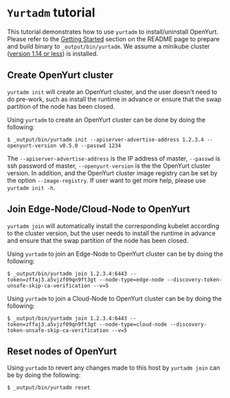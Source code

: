 # `Yurtadm` tutorial

This tutorial demonstrates how to use `yurtadm` to install/uninstall OpenYurt.
Please refer to the [Getting Started](https://github.com/openyurtio/openyurt#getting-started) section on the README page to prepare and build binary to `_output/bin/yurtadm`.
We assume a minikube cluster ([version 1.14 or less](https://github.com/kubernetes/minikube/releases/tag/v1.0.0))
is installed.

## Create OpenYurt cluster
`yurtadm init` will create an OpenYurt cluster, and the user doesn't need to do pre-work, such as install the runtime in advance or ensure that the swap partition of the node has been closed.

Using `yurtadm` to create an OpenYurt cluster can be done by doing the following:
```
$ _output/bin/yurtadm init --apiserver-advertise-address 1.2.3.4 --openyurt-version v0.5.0 --passwd 1234
```
The `--apiserver-advertise-address` is the IP address of master, `--passwd` is ssh password of master, `--openyurt-version` is the the OpenYurt cluster version.
In addition, and the OpenYurt cluster image registry can be set by the option `--image-registry`. If user want to get more help, please use `yurtadm init -h`.

## Join Edge-Node/Cloud-Node to OpenYurt

`yurtadm join` will automatically install the corresponding kubelet according to the cluster version, but the user needs to install the runtime in advance and ensure that the swap partition of the node has been closed.

Using `yurtadm` to join an Edge-Node to OpenYurt cluster can be by doing the following:
```
$ _output/bin/yurtadm join 1.2.3.4:6443 --token=zffaj3.a5vjzf09qn9ft3gt --node-type=edge-node --discovery-token-unsafe-skip-ca-verification --v=5
```

Using `yurtadm` to join a Cloud-Node to OpenYurt cluster can be by doing the following:
```
$ _output/bin/yurtadm join 1.2.3.4:6443 --token=zffaj3.a5vjzf09qn9ft3gt --node-type=cloud-node --discovery-token-unsafe-skip-ca-verification --v=5
```

## Reset nodes of OpenYurt

Using `yurtadm` to revert any changes made to this host by `yurtadm join` can be by doing the following:
```
$ _output/bin/yurtadm reset
```
